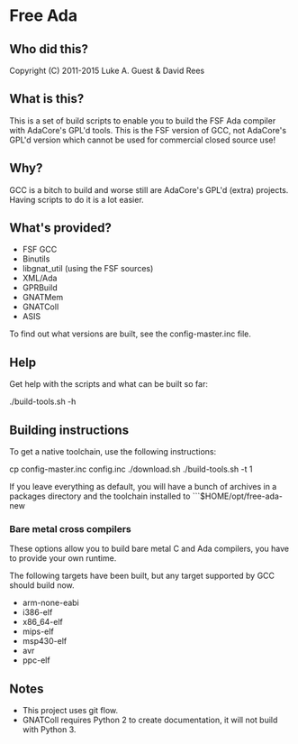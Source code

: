 # Free Ada

## Who did this?

Copyright (C) 2011-2015 Luke A. Guest & David Rees

## What is this?

This is a set of build scripts to enable you to build the FSF Ada compiler with AdaCore's GPL'd tools. This is the FSF
version of GCC, not AdaCore's GPL'd version which cannot be used for commercial closed source use!

## Why?

GCC is a bitch to build and worse still are AdaCore's GPL'd (extra) projects. Having scripts to do it is a lot easier.

## What's provided?

* FSF GCC
* Binutils
* libgnat_util (using the FSF sources)
* XML/Ada
* GPRBuild
* GNATMem
* GNATColl
* ASIS

To find out what versions are built, see the config-master.inc file.

## Help

Get help with the scripts and what can be built so far:

  ./build-tools.sh -h

## Building instructions

To get a native toolchain, use the following instructions:

  cp config-master.inc config.inc
  <modify config.inc as required>
  ./download.sh
  ./build-tools.sh -t 1

If you leave everything as default, you will have a bunch of archives in a packages directory and the toolchain installed
to ```$HOME/opt/free-ada-new

### Bare metal cross compilers

These options allow you to build bare metal C and Ada compilers, you have to provide your own runtime.

The following targets have been built, but any target supported by GCC should build now.

* arm-none-eabi
* i386-elf
* x86_64-elf
* mips-elf
* msp430-elf
* avr
* ppc-elf

## Notes

* This project uses git flow.
* GNATColl requires Python 2 to create documentation, it will not build with Python 3.
